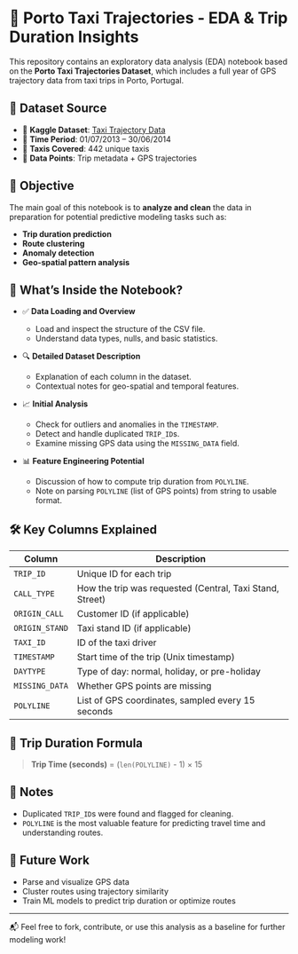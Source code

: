 # 🚖 Porto Taxi Trajectories - EDA & Trip Duration Insights

This repository contains an exploratory data analysis (EDA) notebook based on the **Porto Taxi Trajectories Dataset**, which includes a full year of GPS trajectory data from taxi trips in Porto, Portugal.

## 📂 Dataset Source

- 📎 **Kaggle Dataset**: [Taxi Trajectory Data](https://www.kaggle.com/datasets/crailtap/taxi-trajectory/data)
- 📅 **Time Period**: 01/07/2013 – 30/06/2014
- 🚕 **Taxis Covered**: 442 unique taxis
- 📍 **Data Points**: Trip metadata + GPS trajectories

## 📌 Objective

The main goal of this notebook is to **analyze and clean** the data in preparation for potential predictive modeling tasks such as:
- **Trip duration prediction**
- **Route clustering**
- **Anomaly detection**
- **Geo-spatial pattern analysis**

## 🧠 What’s Inside the Notebook?

- ✅ **Data Loading and Overview**
  - Load and inspect the structure of the CSV file.
  - Understand data types, nulls, and basic statistics.

- 🔍 **Detailed Dataset Description**
  - Explanation of each column in the dataset.
  - Contextual notes for geo-spatial and temporal features.

- 📈 **Initial Analysis**
  - Check for outliers and anomalies in the `TIMESTAMP`.
  - Detect and handle duplicated `TRIP_ID`s.
  - Examine missing GPS data using the `MISSING_DATA` field.

- 📊 **Feature Engineering Potential**
  - Discussion of how to compute trip duration from `POLYLINE`.
  - Note on parsing `POLYLINE` (list of GPS points) from string to usable format.

## 🛠 Key Columns Explained

| Column         | Description |
|----------------|-------------|
| `TRIP_ID`      | Unique ID for each trip |
| `CALL_TYPE`    | How the trip was requested (Central, Taxi Stand, Street) |
| `ORIGIN_CALL`  | Customer ID (if applicable) |
| `ORIGIN_STAND` | Taxi stand ID (if applicable) |
| `TAXI_ID`      | ID of the taxi driver |
| `TIMESTAMP`    | Start time of the trip (Unix timestamp) |
| `DAYTYPE`      | Type of day: normal, holiday, or pre-holiday |
| `MISSING_DATA` | Whether GPS points are missing |
| `POLYLINE`     | List of GPS coordinates, sampled every 15 seconds |

## 🧮 Trip Duration Formula

> **Trip Time (seconds)** = (`len(POLYLINE)` - 1) × 15

## 📌 Notes

- Duplicated `TRIP_ID`s were found and flagged for cleaning.
- `POLYLINE` is the most valuable feature for predicting travel time and understanding routes.

## 🚀 Future Work

- Parse and visualize GPS data
- Cluster routes using trajectory similarity
- Train ML models to predict trip duration or optimize routes

---

📬 Feel free to fork, contribute, or use this analysis as a baseline for further modeling work!
